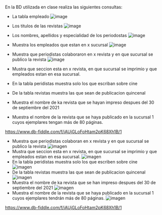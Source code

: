En la BD utilizada en clase realiza las siguientes consultas:

* La tabla empleado
 ![image](https://user-images.githubusercontent.com/104279806/172027627-3bcef2c6-4327-49bb-be86-4b75f15a4703.png)

* Los titulos de las revistas
![image](https://user-images.githubusercontent.com/104279806/172027702-0f34b653-ba9b-4e8f-a7f5-77a70a096320.png)

* Los nombres, apellidos y especialidad de los periodostas
![image](https://user-images.githubusercontent.com/104279806/172027891-201fc7c4-4c86-480e-bfee-e9c3f6833c6d.png)

* Muestra los empleados que estan en x sucursal
![image](https://user-images.githubusercontent.com/104279806/172028880-1247b87a-40cf-4c10-bca1-8089557b52a2.png)

* Muestra que periodistas colaboraron en x revista y en que sucursal se publico la revista
 ![image](https://user-images.githubusercontent.com/104279806/172029417-c5e12a5a-40af-4af3-8730-4e763e5ca827.png)

* Mustra que seccion esta en x revista, en que sucursal se imprimio y que empleados estan en esa sucursal.
* En la tabla peridistas muestra solo los que escriban sobre cine
* De la tabla revistas muestra las que sean de publicacion quincenal
* Muestra el nombre de ka revista que se hayan impreso despues del 30 de septiembre del 2021
* Muestra el nombre de la revista que se haya publicado en la sucursal 1 cuyos ejemplares tengan más de 80 páginas.

https://www.db-fiddle.com/f/iAUjGLoFoHtam2pK68Xh1B/1

* Muestra que periodistas colaboran en x revista y en que sucursal se publico la revista
![ imagen ](https://user-images.githubusercontent.com/99296446/172028120-81ef18ba-901c-4c06-8617-c3a2fa3f9d0b.png)
* Mustra que seccion esta en x revista, en que sucursal se imprimio y que empleados estan en esa sucursal.
![ imagen ](https://user-images.githubusercontent.com/99296446/172028488-031f2c0a-faab-48a1-949e-c82a81747e3e.png)
* En la tabla peridistas muestra solo los que escriben sobre cine
![ imagen ](https://user-images.githubusercontent.com/99296446/172028855-a10a456b-8384-4688-9324-11fb033745cc.png)
* De la tabla revistas muestra las que sean de publicacion quincenal
![ imagen ](https://user-images.githubusercontent.com/99296446/172028919-fc7ddfe8-3156-4314-912e-e3c2fe75f450.png)
* Muestra el nombre de ka revista que se han impreso despues del 30 de septiembre del 2021
![ imagen ](https://user-images.githubusercontent.com/99296446/172029009-a1aee455-c0e9-4d86-accd-1142b168114e.png)
* Muestra el nombre de la revista que se haya publicado en la sucursal 1 cuyos ejemplares tendrán más de 80 páginas.
![ imagen ](https://user-images.githubusercontent.com/99296446/172029112-667f6751-6a3c-4182-84d1-4cb1eba003e6.png)

https://www.db-fiddle.com/f/iAUjGLoFoHtam2pK68Xh1B/1

